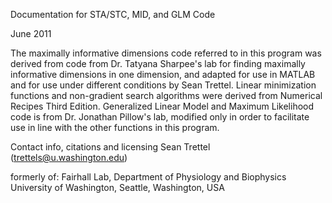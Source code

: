 Documentation for STA/STC, MID, and GLM Code

June 2011

The maximally informative dimensions code referred to in this program was derived from code from Dr. Tatyana Sharpee's lab for finding maximally informative dimensions in one dimension, and adapted for use in MATLAB and for use under different conditions by Sean Trettel.  Linear minimization functions and non-gradient search algorithms were derived from Numerical Recipes Third Edition.  Generalized Linear Model and Maximum Likelihood code is from Dr. Jonathan Pillow's lab, modified only in order to facilitate use in line with the other functions in this program.

Contact info, citations and licensing
Sean Trettel (trettels@u.washington.edu)

formerly of:
Fairhall Lab, Department of Physiology and Biophysics
University of Washington, Seattle, Washington, USA

